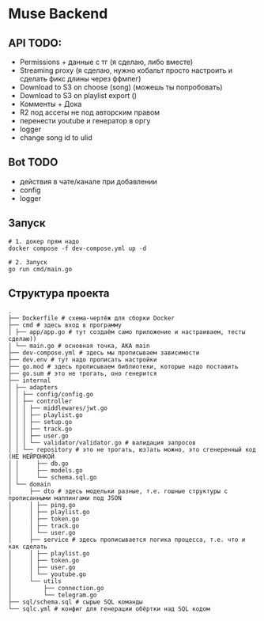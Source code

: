 # Muse Backend

## API TODO:
- Permissions + данные с тг (я сделаю, либо вместе)
- Streaming proxy (я сделаю, нужно кобальт просто настроить и сделать фикс длины через ффмпег)
- Download to S3 on choose (song) (можешь ты попробовать)
- Download to S3 on playlist export ()
- Комменты + Дока
- R2 под ассеты не под авторским правом
- перенести youtube и генератор в оргу
- logger
- change song id to ulid

## Bot TODO
- действия в чате/канале при добавлении
- config
- logger

## Запуск
```shell
# 1. докер прям надо
docker compose -f dev-compose.yml up -d

# 2. Запуск
go run cmd/main.go
```

## Структура проекта
```shell
.
├── Dockerfile # схема-чертёж для сборки Docker
├── cmd # здесь вход в программу
│ ├── app/app.go # тут создаём само приложение и настраиваем, тесты сделаю))
│ └── main.go # основная точка, AKA main
├── dev-compose.yml # здесь мы прописываем зависимости
├── dev.env # тут надо прописать настройки
├── go.mod # здесь прописываем библиотеки, которые надо поставить
├── go.sum # это не трогать, оно генерится
├── internal
│ ├── adapters
│ │ ├── config/config.go
│ │ ├── controller
│ │ │ ├── middlewares/jwt.go
│ │ │ ├── playlist.go
│ │ │ ├── setup.go
│ │ │ ├── track.go
│ │ │ ├── user.go
│ │ │ └── validator/validator.go # валидация запросов
│ │ └── repository # это не трогать, юз)ать можно, это сгенеренный код (НЕ НЕЙРОНКОЙ
│ │     ├── db.go
│ │     ├── models.go
│ │     └── schema.sql.go
│ └── domain
│     ├── dto # здесь модельки разные, т.е. гошные структуры с прописанными маппингами под JSON
│     │ ├── ping.go
│     │ ├── playlist.go
│     │ ├── token.go
│     │ ├── track.go
│     │ └── user.go
│     ├── service # здесь прописывается логика процесса, т.е. что и как сделать
│     │ ├── playlist.go
│     │ ├── token.go
│     │ ├── user.go
│     │ └── youtube.go
│     └── utils
│         ├── connection.go
│         └── telegram.go
├── sql/schema.sql # сырые SQL команды
└── sqlc.yml # конфиг для генерации обёртки над SQL кодом
```